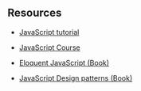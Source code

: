 ## Resources

* [JavaScript tutorial](http://www.w3schools.com/js/default.asp)
* [JavaScript Course](https://www.codecademy.com/learn/javascript)

* [Eloquent JavaScript (Book)](http://eloquentjavascript.net/)
* [JavaScript Design patterns (Book)](https://addyosmani.com/resources/essentialjsdesignpatterns/book/)
